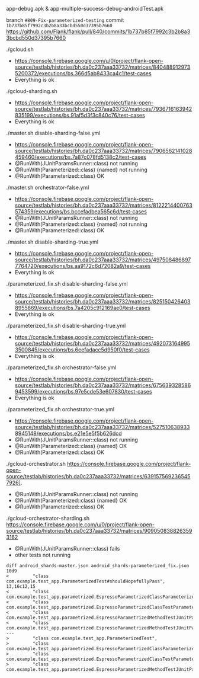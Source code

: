 app-debug.apk & app-multiple-success-debug-androidTest.apk

branch `#809-Fix-parameterized-testing`
commit `1b737b85f7992c3b2b8a33bcbd550d37395b7660`
https://github.com/Flank/flank/pull/840/commits/1b737b85f7992c3b2b8a33bcbd550d37395b7660

./gcloud.sh
- https://console.firebase.google.com/u/0/project/flank-open-source/testlab/histories/bh.da0c237aaa33732/matrices/8404889129735200372/executions/bs.366d5ab8433ca4c1/test-cases
- Everything is ok

./gcloud-sharding.sh
- https://console.firebase.google.com/project/flank-open-source/testlab/histories/bh.da0c237aaa33732/matrices/7936716163942835199/executions/bs.91af5d3f3c840c76/test-cases
- Everything is ok

./master.sh disable-sharding-false.yml
- https://console.firebase.google.com/project/flank-open-source/testlab/histories/bh.da0c237aaa33732/matrices/7906562141028459460/executions/bs.7a87c078fd5138c2/test-cases
- @RunWith(JUnitParamsRunner::class) not running
- @RunWith(Parameterized::class) {named} not running
- @RunWith(Parameterized::class) OK

./master.sh orchestrator-false.yml
- https://console.firebase.google.com/project/flank-open-source/testlab/histories/bh.da0c237aaa33732/matrices/8122214400763574359/executions/bs.bccefadbea565c6d/test-cases
- @RunWith(JUnitParamsRunner::class) not running
- @RunWith(Parameterized::class) {named} not running
- @RunWith(Parameterized::class) OK

./master.sh disable-sharding-true.yml
- https://console.firebase.google.com/project/flank-open-source/testlab/histories/bh.da0c237aaa33732/matrices/4975084868977764720/executions/bs.aa9172c6d72082a9/test-cases
- Everything is ok

./parameterized_fix.sh disable-sharding-false.yml
- https://console.firebase.google.com/project/flank-open-source/testlab/histories/bh.da0c237aaa33732/matrices/8251504264038955869/executions/bs.7a4205c912169ae0/test-cases
- Everything is ok

./parameterized_fix.sh disable-sharding-true.yml
- https://console.firebase.google.com/project/flank-open-source/testlab/histories/bh.da0c237aaa33732/matrices/4920731649953500845/executions/bs.6eefadacc5d950f0/test-cases
- Everything is ok

./parameterized_fix.sh orchestrator-false.yml
- https://console.firebase.google.com/project/flank-open-source/testlab/histories/bh.da0c237aaa33732/matrices/6756393285869453599/executions/bs.97e5cde53e607830/test-cases
- Everything is ok

./parameterized_fix.sh orchestrator-true.yml
- https://console.firebase.google.com/project/flank-open-source/testlab/histories/bh.da0c237aaa33732/matrices/5275106389338945148/executions/bs.e21e5e5f5b626dcd
- @RunWith(JUnitParamsRunner::class) not running
- @RunWith(Parameterized::class) {named} OK
- @RunWith(Parameterized::class) OK

./gcloud-orchestrator.sh
https://console.firebase.google.com/project/flank-open-source/testlab/histories/bh.da0c237aaa33732/matrices/6391575692365457926].
- @RunWith(JUnitParamsRunner::class) not running
- @RunWith(Parameterized::class) {named} OK
- @RunWith(Parameterized::class) OK

./gcloud-orchestrator-sharding.sh
https://console.firebase.google.com/u/0/project/flank-open-source/testlab/histories/bh.da0c237aaa33732/matrices/9090508388263593162
- @RunWith(JUnitParamsRunner::class) fails
- other tests not running
```
diff android_shards-master.json android_shards-parameterized_fix.json
10d9
<         "class com.example.test_app.ParameterizedTest#shouldHopefullyPass",
13,16c12,15
<         "class com.example.test_app.parametrized.EspressoParametrizedClassParameterizedNamed#clickRightButton",
<         "class com.example.test_app.parametrized.EspressoParametrizedClassTestParameterized#clickRightButton",
<         "class com.example.test_app.parametrized.EspressoParametrizedMethodTestJUnitParamsRunner#clickRightButtonFromAnnotation",
<         "class com.example.test_app.parametrized.EspressoParametrizedMethodTestJUnitParamsRunner#clickRightButtonFromMethod"
---
>         "class com.example.test_app.ParameterizedTest",
>         "class com.example.test_app.parametrized.EspressoParametrizedClassParameterizedNamed",
>         "class com.example.test_app.parametrized.EspressoParametrizedClassTestParameterized",
>         "class com.example.test_app.parametrized.EspressoParametrizedMethodTestJUnitParamsRunner"
```
